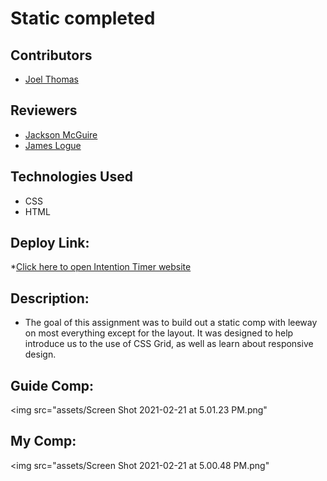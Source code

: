# Static completed

## Contributors

* [Joel Thomas](https://github.com/Shakikka)

## Reviewers

* [Jackson McGuire](https://github.com/Jacksonmcguire)
* [James Logue](https://github.com/jjlljj)

## Technologies Used

* CSS
* HTML

## Deploy Link:

*[Click here to open Intention Timer website](https://shakikka.github.io/static-comp/)

## Description:

* The goal of this assignment was to build out a static comp with leeway on most
everything except for the layout. It was designed to help introduce us to the use
of CSS Grid, as well as learn about responsive design.

## Guide Comp:
<img src="assets/Screen Shot 2021-02-21 at 5.01.23 PM.png"

## My Comp:

<img src="assets/Screen Shot 2021-02-21 at 5.00.48 PM.png"
